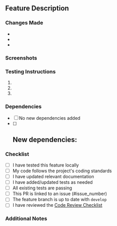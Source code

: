 ## Feature Description
<!-- Provide a clear and concise description of the new feature -->

### Changes Made
<!-- List the main changes and additions made to implement this feature -->
- 
- 
- 

### Screenshots
<!-- If applicable, add screenshots to help explain your feature -->

### Testing Instructions
<!-- Provide steps to test the new feature -->
1. 
2. 
3. 

### Dependencies
<!-- List any dependencies added or updated -->
- [ ] No new dependencies added
- [ ] New dependencies:
  - 

### Checklist
<!-- Make sure your PR meets all the requirements -->
- [ ] I have tested this feature locally
- [ ] My code follows the project's coding standards
- [ ] I have updated relevant documentation
- [ ] I have added/updated tests as needed
- [ ] All existing tests are passing
- [ ] This PR is linked to an issue (#issue_number)
- [ ] The feature branch is up to date with `develop`
- [ ] I have reviewed the [Code Review Checklist](../CODE_REVIEW_CHECKLIST.md)

### Additional Notes
<!-- Any additional information that might be helpful --> 